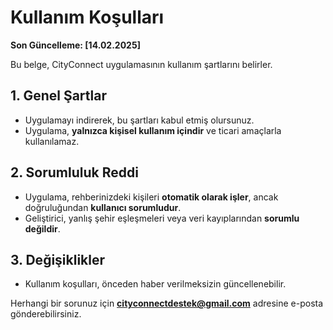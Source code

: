 # Kullanım Koşulları  

**Son Güncelleme: [14.02.2025]**  

Bu belge, CityConnect uygulamasının kullanım şartlarını belirler.  

## 1. Genel Şartlar  
- Uygulamayı indirerek, bu şartları kabul etmiş olursunuz.  
- Uygulama, **yalnızca kişisel kullanım içindir** ve ticari amaçlarla kullanılamaz.  

## 2. Sorumluluk Reddi  
- Uygulama, rehberinizdeki kişileri **otomatik olarak işler**, ancak doğruluğundan **kullanıcı sorumludur**.  
- Geliştirici, yanlış şehir eşleşmeleri veya veri kayıplarından **sorumlu değildir**.  

## 3. Değişiklikler  
- Kullanım koşulları, önceden haber verilmeksizin güncellenebilir.  

Herhangi bir sorunuz için **[cityconnectdestek@gmail.com](mailto:cityconnectdestek@gmail.com)** adresine e-posta gönderebilirsiniz.
